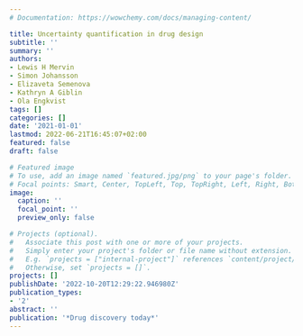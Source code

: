 ```yaml
---
# Documentation: https://wowchemy.com/docs/managing-content/

title: Uncertainty quantification in drug design
subtitle: ''
summary: ''
authors:
- Lewis H Mervin
- Simon Johansson
- Elizaveta Semenova
- Kathryn A Giblin
- Ola Engkvist
tags: []
categories: []
date: '2021-01-01'
lastmod: 2022-06-21T16:45:07+02:00
featured: false
draft: false

# Featured image
# To use, add an image named `featured.jpg/png` to your page's folder.
# Focal points: Smart, Center, TopLeft, Top, TopRight, Left, Right, BottomLeft, Bottom, BottomRight.
image:
  caption: ''
  focal_point: ''
  preview_only: false

# Projects (optional).
#   Associate this post with one or more of your projects.
#   Simply enter your project's folder or file name without extension.
#   E.g. `projects = ["internal-project"]` references `content/project/deep-learning/index.md`.
#   Otherwise, set `projects = []`.
projects: []
publishDate: '2022-10-20T12:29:22.946980Z'
publication_types:
- '2'
abstract: ''
publication: '*Drug discovery today*'
---
```


